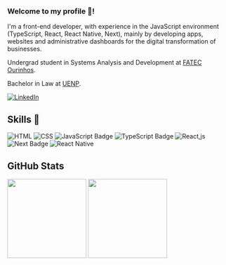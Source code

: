 ### Welcome to my profile 👋!

I'm a front-end developer, with experience in the JavaScript environment (TypeScript, React, React Native, Next), mainly by developing apps, websites and administrative dashboards for the digital transformation of businesses.

Undergrad student in Systems Analysis and Development at <a href="https://www.fatecourinhos.edu.br/aluno/">FATEC Ourinhos</a>.

Bachelor in Law at <a href="https://uenp.edu.br/">UENP</a>.

[![LinkedIn](https://img.shields.io/badge/-LinkedIn-000?style=for-the-badge&logo=linkedin&logoColor=FFF&color:FFF)](https://www.linkedin.com/in/gstvz/)

## Skills 🚀
![HTML](https://img.shields.io/badge/HTML-000?style=for-the-badge&logo=html5&logoColor=FFF&color:FFF)
![CSS](https://img.shields.io/badge/CSS-000?style=for-the-badge&logo=css3&logoColor=FFF&color:FFF)
![JavaScript Badge](https://img.shields.io/badge/JavaScript-323330?style=for-the-badge&logo=javascript&logoColor=FFF&color:FFF)
![TypeScript Badge](https://img.shields.io/badge/TypeScript-323330?style=for-the-badge&logo=typescript&logoColor=FFF&color:FFF)
![React,js](https://img.shields.io/badge/React.js-000?style=for-the-badge&logo=react&logoColor=FFF&color:FFF)
![Next Badge](https://img.shields.io/badge/next.js-000000?style=for-the-badge&logo=next.js&logoColor=white)
![React Native](https://img.shields.io/badge/react_native-%2320232a.svg?style=for-the-badge&logo=react&logoColor=FFF&color:FFF)

## GitHub Stats
<img height="180em" src="https://github-readme-stats.vercel.app/api?username=gstvz&show_icons=true&include_all_commits=true&theme=swift&hide_border=true&count_private=true"/> <img height="180em" src="https://github-readme-stats.vercel.app/api/top-langs/?username=gstvz&layout=compact&show_icons=true&include_all_commits=true&theme=swift&hide_border=true&count_private=true)](https://github.com/elidianaandrade/github-readme-stats"/>
